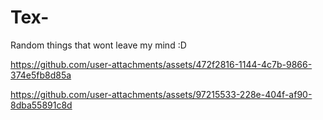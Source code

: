 # Tex-
Random things that wont leave my mind :D

https://github.com/user-attachments/assets/472f2816-1144-4c7b-9866-374e5fb8d85a



https://github.com/user-attachments/assets/97215533-228e-404f-af90-8dba55891c8d

